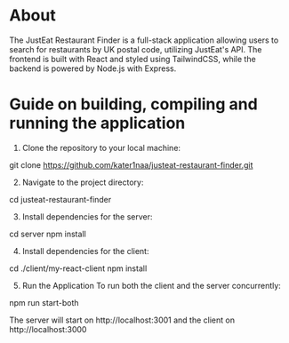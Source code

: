 # About 

The JustEat Restaurant Finder is a full-stack application allowing users to search for restaurants by UK postal code, utilizing JustEat's API. The frontend is built with React and styled using TailwindCSS, while the backend is powered by Node.js with Express.

# Guide on building, compiling and running the application

1) Clone the repository to your local machine:

git clone https://github.com/kater1naa/justeat-restaurant-finder.git

2) Navigate to the project directory:

cd justeat-restaurant-finder

3) Install dependencies for the server:
   
cd server
npm install

4) Install dependencies for the client:

cd ./client/my-react-client
npm install

5) Run the Application
To run both the client and the server concurrently:

npm run start-both

The server will start on http://localhost:3001 and the client on http://localhost:3000 
